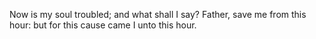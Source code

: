 Now is my soul troubled; and what shall I say? Father, save me from this hour: but for this cause came I unto this hour.
